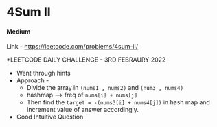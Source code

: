 # 4Sum II

#### Medium

Link - https://leetcode.com/problems/4sum-ii/

*LEETCODE DAILY CHALLENGE - 3RD FEBRAURY 2022
* Went through hints
* Approach -
  * Divide the array in ```(nums1 , nums2)``` and ```(num3 , nums4)```
  * hashmap --> freq of ```nums[i] + nums[j]```
  * Then find the ```target = -(nums3[i] + nums4[j])``` in hash map and increment value of answer accordingly.
* Good Intuitive Question
